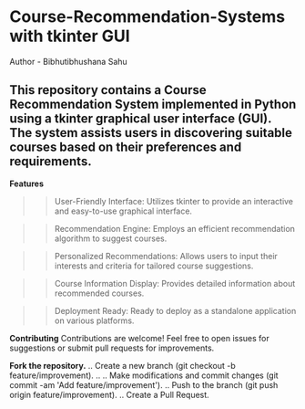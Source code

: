 # Course-Recommendation-Systems with tkinter GUI
Author - Bibhutibhushana Sahu


<h2>This repository contains a Course Recommendation System implemented in Python using a tkinter graphical user interface (GUI). The system assists users in discovering suitable courses based on their preferences and requirements.</h2>

<b>Features</b>

>>User-Friendly Interface: Utilizes tkinter to provide an interactive and easy-to-use graphical interface.

>>Recommendation Engine: Employs an efficient recommendation algorithm to suggest courses.

>>Personalized Recommendations: Allows users to input their interests and criteria for tailored course suggestions.

>>Course Information Display: Provides detailed information about recommended courses.

>>Deployment Ready: Ready to deploy as a standalone application on various platforms.


<b>Contributing</b>
Contributions are welcome! Feel free to open issues for suggestions or submit pull requests for improvements.

<b>Fork the repository.</b>
..
Create a new branch (git checkout -b feature/improvement).
..
..
Make modifications and commit changes (git commit -am 'Add feature/improvement').
..
Push to the branch (git push origin feature/improvement).
..
Create a Pull Request.
